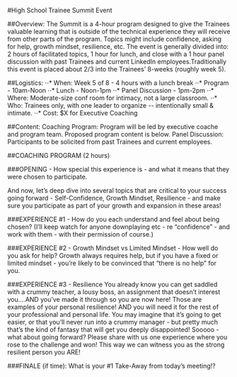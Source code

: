 #High School Trainee Summit Event

##Overview:
The Summit is a 4-hour program designed to give the Trainees valuable learning that is outside of the technical experience they will receive from other parts of the program.  Topics might include confidence, asking for help, growth mindset, resilience, etc.  The event is generally divided into: 2 hours of facilitated topics, 1 hour for lunch, and close with a 1 hour panel discussion with past Trainees and current LinkedIn employees.Traditionally this event is placed about 2/3 into the Trainees’ 8-weeks (roughly week 5).

##Logistics:
⋅⋅* When: Week 5 of 8 - 4 hours with a lunch break
⋅⋅* Program - 10am-Noon
⋅⋅* Lunch - Noon-1pm
⋅⋅* Panel Discussion - 1pm-2pm
⋅⋅* Where: Moderate-size conf room for intimacy, not a large classroom.
⋅⋅* Who: Trainees only, with one leader to organize -- intentionally small & intimate.
⋅⋅* Cost: $X for Executive Coaching

##Content:
Coaching Program: Program will be led by executive coache and program team. Proposed program content is below.
Panel Discussion: Participants to be solicited from past Trainees and current employees.


##COACHING PROGRAM (2 hours)

###OPENING - How special this experience is - and what it means that they were chosen to participate.

And now, let’s deep dive into several topics that are critical to your success going forward -
Self-Confidence, Growth Mindset, Resilience - and make sure you participate as part of your growth and expansion in these areas!

###EXPERIENCE #1 - How do you each understand and feel about being chosen?
(I’ll keep watch for anyone downplaying etc - re “confidence” - and work with them - with their permission of course.)

###EXPERIENCE #2 - Growth Mindset vs Limited Mindset - How well do you ask for help?
Growth always requires help, but if you have a fixed or limited mindset - you’re likely to be convinced that “there is no help” for you.

###EXPERIENCE #3 - Resilience
You already know you can get saddled with a crummy teacher, a lousy boss, an assignment that doesn’t interest you....AND you’ve made it through so you are now here! Those are examples of your personal resilience! AND you will need it for the rest of your professional and personal life. You may imagine that it’s going to get easier, or that you’ll never run into a crummy manager - but pretty much that’s the kind of fantasy that will get you deeply disappointed! Sooooo - what about going forward? Please share with us one experience where you rose to the challenge and won! This way we can witness you as the strong resilient person you ARE!

###FINALE (if time): What is your #1 Take-Away from today’s meeting!?

